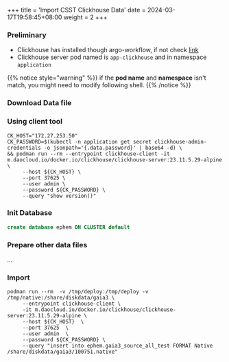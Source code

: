 +++
title = 'Import CSST Clickhouse Data'
date = 2024-03-17T19:58:45+08:00
weight = 2
+++

### Preliminary
- Clickhouse has installed though argo-workflow, if not check [link](kubernetes/argo/argo-workflow/software/clickhouse/index.html)
- Clickhouse server pod named is `app-clickhouse` and in namespace `application`

{{% notice style="warning" %}}
if the **pod name** and **namespace** isn't match, you might need to modify following shell.
{{% /notice %}}

### Download Data file


### Using client tool
```shell
CK_HOST="172.27.253.50"
CK_PASSWORD=$(kubectl -n application get secret clickhouse-admin-credentials -o jsonpath='{.data.password}' | base64 -d) \
&& podman run --rm --entrypoint clickhouse-client -it m.daocloud.io/docker.io/clickhouse/clickhouse-server:23.11.5.29-alpine \
     --host ${CK_HOST} \
     --port 37625 \
     --user admin \
     --password ${CK_PASSWORD} \
     --query "show version()"
```

### Init Database
```sql
create database ephem ON CLUSTER default
```

### Prepare other data files
...

### Import
```shell
podman run --rm  -v /tmp/deploy:/tmp/deploy -v /tmp/native:/share/diskdata/gaia3 \
     --entrypoint clickhouse-client \
     -it m.daocloud.io/docker.io/clickhouse/clickhouse-server:23.11.5.29-alpine \
     --host ${CK_HOST}  \
     --port 37625  \
     --user admin  \
     --password ${CK_PASSWORD} \
     --query "insert into ephem.gaia3_source_all_test FORMAT Native /share/diskdata/gaia3/100751.native" 
```
